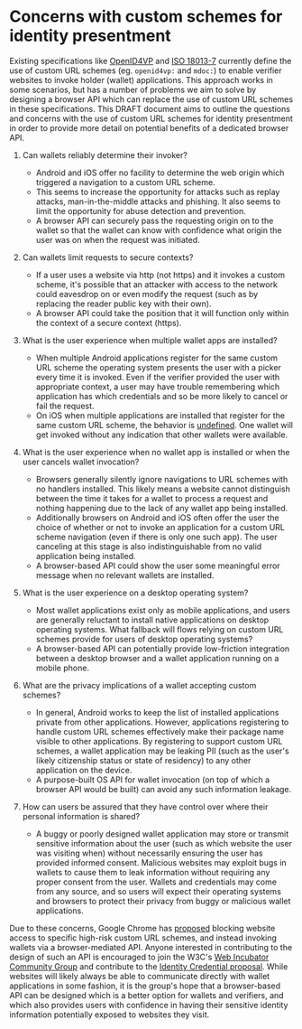 # Concerns with custom schemes for identity presentment

Existing specifications like [OpenID4VP](https://openid.net/specs/openid-4-verifiable-presentations-1_0.html#name-wallet-invocation) and [ISO 18013-7](https://www.iso.org/standard/82772.html) currently define the use of custom URL schemes (eg. `openid4vp:` and `mdoc:`) to enable verifier websites to invoke holder (wallet) applications. This approach works in some scenarios, but has a number of problems we aim to solve by designing a browser API which can replace the use of custom URL schemes in these specifications. This DRAFT document aims to outline the questions and concerns with the use of custom URL schemes for identity presentment in order to provide more detail on potential benefits of a dedicated browser API.

1. Can wallets reliably determine their invoker?

   - Android and iOS offer no facility to determine the web origin which triggered a navigation to a custom URL scheme. 
   - This seems to increase the opportunity for attacks such as replay attacks, man-in-the-middle attacks and phishing. It also seems to limit the opportunity for abuse detection and prevention.
   - A browser API can securely pass the requesting origin on to the wallet so that the wallet can know with confidence what origin the user was on when the request was initiated.

2. Can wallets limit requests to secure contexts?

   - If a user uses a website via http (not https) and it invokes a custom scheme, it's possible that an attacker with access to the network could eavesdrop on or even modify the request (such as by replacing the reader public key with their own). 
   - A browser API could take the position that it will function only within the context of a secure context (https).

3. What is the user experience when multiple wallet apps are installed?

   - When multiple Android applications register for the same custom URL scheme the operating system presents the user with a picker every time it is invoked. Even if the verifier provided the user with appropriate context, a user may have trouble remembering which application has which credentials and so be more likely to cancel or fail the request.
   - On iOS when multiple applications are installed that register for the same custom URL scheme, the behavior is [undefined](https://stackoverflow.com/questions/13130442/multiple-apps-with-the-same-url-scheme-ios). One wallet will get invoked without any indication that other wallets were available.

4. What is the user experience when no wallet app is installed or when the user cancels wallet invocation?

   - Browsers generally silently ignore navigations to URL schemes with no handlers installed. This likely means a website cannot distinguish between the time it takes for a wallet to process a request and nothing happening due to the lack of any wallet app being installed. 
   - Additionally browsers on Android and iOS often offer the user the choice of whether or not to invoke an application for a custom URL scheme navigation (even if there is only one such app). The user canceling at this stage is also indistinguishable from no valid application being installed.
   - A browser-based API could show the user some meaningful error message when no relevant wallets are installed.

5. What is the user experience on a desktop operating system?

   - Most wallet applications exist only as mobile applications, and users are generally reluctant to install native applications on desktop operating systems. What fallback will flows relying on custom URL schemes provide for users of desktop operating systems?
   - A browser-based API can potentially provide low-friction integration between a desktop browser and a wallet application running on a mobile phone.

6. What are the privacy implications of a wallet accepting custom schemes?

   - In general, Android works to keep the list of installed applications private from other applications. However, applications registering to handle custom URL schemes effectively make their package name visible to other applications. By registering to support custom URL schemes, a wallet application may be leaking PII (such as the user's likely citizenship status or state of residency) to any other application on the device.
   - A purpose-built OS API for wallet invocation (on top of which a browser API would be built) can avoid any such information leakage.

7. How can users be assured that they have control over where their personal information is shared?

   - A buggy or poorly designed wallet application may store or transmit sensitive information about the user (such as which website the user was visiting when) without necessarily ensuring the user has provided informed consent. Malicious websites may exploit bugs in wallets to cause them to leak information without requiring any proper consent from the user. Wallets and credentials may come from any source, and so users will expect their operating systems and browsers to protect their privacy from buggy or malicious wallet applications.

Due to these concerns, Google Chrome has [proposed](https://groups.google.com/a/chromium.org/g/blink-dev/c/wcCrcMTELS0/m/ZSPxAT0LAgAJ) blocking website access to specific high-risk custom URL schemes, and instead invoking wallets via a browser-mediated API. Anyone interested in contributing to the design of such an API is encouraged to join the W3C's [Web Incubator Community Group](https://www.w3.org/community/wicg/) and contribute to the [Identity Credential proposal](https://github.com/WICG/identity-credential/). While websites will likely always be able to communicate directly with wallet applications in some fashion, it is the group's hope that a browser-based API can be designed which is a better option for wallets and verifiers, and which also provides users with confidence in having their sensitive identity information potentially exposed to websites they visit.
